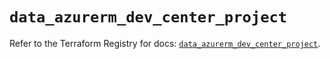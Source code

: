 # `data_azurerm_dev_center_project`

Refer to the Terraform Registry for docs: [`data_azurerm_dev_center_project`](https://registry.terraform.io/providers/hashicorp/azurerm/4.38.0/docs/data-sources/dev_center_project).
